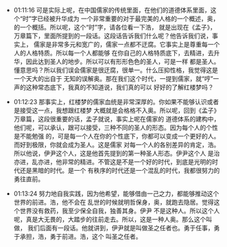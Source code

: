 * 01:11:16 可是实际上呢，在中国儒家的传统里面，在他们的道德体系里面，这个“时”字已经被升华成为
  一个非常重要的对于最完美的人格的一个概述，奥，的一个概括。所以呢，这个“时”字，请各位看一下浩，
  就是出现在《孟子》，万章篇下，里面所提到的一段话。这段话告诉我们什么呢？他告诉我们说，事实上，
  儒家是非常多元和宽广的，儒家一点都不迂腐。它事实上是尊重每一个人的人格特质。所以每一个人都能够
  在你自己的人格特质底下，去精进，去升华，因此达到圣人的地步。所以可以有形形色色的圣人，可是一样
  都是圣人。懂意思吗？所以我们误会儒家是很迂腐，很单一。什么压抑性格，我觉得这是一个天大的出自于
  无知的误解奥。那在我们这个时代，一提到儒家，就“哼”一声的这种常态底下，我真的不知道说，我们真的可以
  好好的了解红楼梦吗？

* 01:12:23 那事实上，红楼梦的儒家血统是非常深厚的。你如果不能够认识或者是接受这一点，我想跟红楼梦
  大概就是会格格不入奥。所以呢，回到《孟子》万章篇，这段很重要的话，孟子就说，事实上呢在儒家的
  道德体系的建构中，他们呢，可以承认，跟可以接受，三种不同的圣人的形态。因为每个人的个性是不能勉强
  的，可是每一个人在你的个性底下，你都可以变成一个更好的人。而好到极限，你就会成为圣人。这是儒家
  对每一个人的各别差异的肯定，浩。所以他说，伊尹这个人，这是他首先提到的第一种圣人形态。伊尹这个人
  是治亦进，乱亦进，他非常的精进。不管这是不是一个好的时代，到底是光明的时代还是黑暗的时代。是一个
  有秩序的时代还是一个混乱的时代，我都很努力的勇往直前。

* 01:13:24 努力地自我实践，因为他希望，能够借由一己之力，都能够推动这个世界的前进。浩，他不会在
   乱世的时候就明哲保身，奥，就跑去隐居。觉得这个世界没有救药，我至少保全自我，独善其身。伊尹
   不是这种人。所以这个人呢，真是大无畏的，大踏步的往前走去。所以，这是一种人奥。那么这个叫做，
   我们后面有一段话。他就讲到，伊尹就是叫做圣之任者也。勇于任事，勇于承担，浩，勇于前进。浩，这个
   叫圣之任者。 
